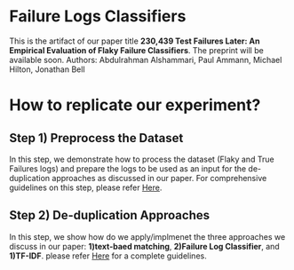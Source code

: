# Failure Logs Classifiers
This is the artifact of our paper title **230,439 Test Failures Later: An Empirical Evaluation of Flaky Failure Classifiers**. The preprint will be available soon. 
Authors: Abdulrahman Alshammari, Paul Ammann, Michael Hilton, Jonathan Bell


# How to replicate our experiment? 

## Step 1) Preprocess the Dataset

In this step, we demonstrate how to process the dataset (Flaky and True Failures logs) and prepare the logs to be used as an input for the de-duplication approaches as discussed in our paper. For comprehensive guidelines on this step, please refer [Here](https://github.com/AlshammariA/FailureLogClassifiers/tree/main/processing-dataset).

## Step 2) De-duplication Approaches

In this step, we show how do we apply/implmenet the three approaches we discuss in our paper: **1)text-baed matching**, **2)Failure Log Classifier**, and **1)TF-IDF**. please refer [Here](https://github.com/AlshammariA/FailureLogClassifiers/tree/main/de-duplication-approaches) for a complete guidelines. 